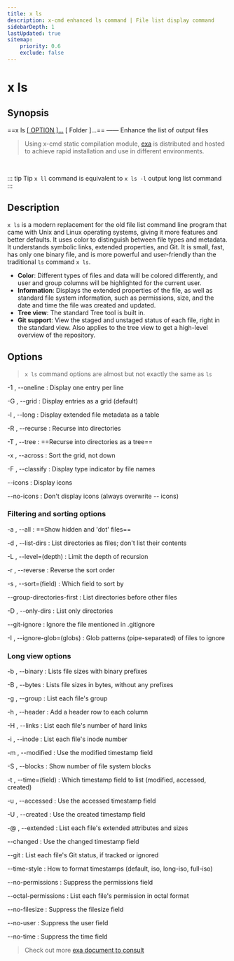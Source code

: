 ```yaml
---
title: x ls
description: x-cmd enhanced ls command | File list display command
sidebarDepth: 1
lastUpdated: true
sitemap:
    priority: 0.6
    exclude: false
---
```


# x ls

<Terminal :termIndex="0"/>

## Synopsis
==x ls [[ OPTION ]...](#options) [ Folder ]...==  ——  Enhance the list of output files

> Using x-cmd static compilation module, [exa](https://github.com/ogham/exa) is distributed and hosted to achieve rapid installation and use in different environments.

<br>

::: tip Tip
`x ll` command is equivalent to `x ls -l` output long list command
:::

## Description

`x ls` is a modern replacement for the old file list command line program that came with Unix and Linux operating systems, giving it more features and better defaults. It uses color to distinguish between file types and metadata. It understands symbolic links, extended properties, and Git. It is small, fast, has only one binary file, and is more powerful and user-friendly than the traditional `ls` command `x ls`.

- **Color**: Different types of files and data will be colored differently, and user and group columns will be highlighted for the current user.
- **Information**: Displays the extended properties of the file, as well as standard file system information, such as permissions, size, and the date and time the file was created and updated.
- **Tree view**: The standard Tree tool is built in.
- **Git support**: View the staged and unstaged status of each file, right in the standard view. Also applies to the tree view to get a high-level overview of the repository.
## Options

> `x ls` command options are almost but not exactly the same as `ls`

-1 , --oneline
:   Display one entry per line

-G , --grid
: Display entries as a grid (default)

-l , --long
: Display extended file metadata as a table

-R , --recurse
:  Recurse into directories

-T , --tree
: ==Recurse into directories as a tree==

-x , --across
: Sort the grid, not down

-F , --classify
: Display type indicator by file names

--icons
: Display icons

--no-icons
: Don't display icons (always overwrite -- icons)

### Filtering and sorting options

-a , --all
: ==Show hidden and 'dot' files==

-d , --list-dirs
: List directories as files; don't list their contents

-L , --level=(depth)
: Limit the depth of recursion

-r , --reverse
: Reverse the sort order

-s , --sort=(field)
: Which field to sort by

--group-directories-first
: List directories before other files

-D , --only-dirs
: List only directories

--git-ignore
: Ignore the file mentioned in .gitignore

-I , --ignore-glob=(globs)
: Glob patterns (pipe-separated) of files to ignore

### Long view options

-b , --binary
: Lists file sizes with binary prefixes

-B , --bytes
: Lists file sizes in bytes, without any prefixes

-g , --group
: List each file's group

-h , --header
: Add a header row to each column

-H , --links
: List each file's number of hard links

-i , --inode
: List each file's inode number

-m , --modified
: Use the modified timestamp field

-S , --blocks
: Show number of file system blocks

-t , --time=(field)
: Which timestamp field to list (modified, accessed, created)

-u , --accessed
: Use the accessed timestamp field

-U , --created
: Use the created timestamp field

-@ , --extended
: List each file's extended attributes and sizes

--changed
: Use the changed timestamp field

--git
: List each file's Git status, if tracked or ignored

--time-style
: How to format timestamps (default, iso, long-iso, full-iso)

--no-permissions
: Suppress the permissions field

--octal-permissions
: List each file's permission in octal format

--no-filesize
: Suppress the filesize field

--no-user
: Suppress the user field

--no-time
: Suppress the time field


> Check out more [exa document to consult](https://github.com/ogham/exa)